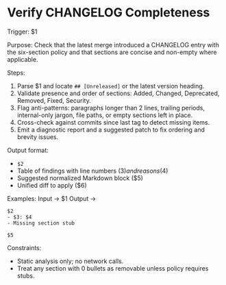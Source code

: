 <!-- $1 = target command (e.g., /changelog-verify) -->
<!-- $2 = validation status (PASS|FAIL) -->
<!-- $3 = line number in CHANGELOG -->
<!-- $4 = reason for failure (e.g., "Section order incorrect") -->
<!-- $5 = suggested normalized Markdown block -->
<!-- $6 = unified diff to apply -->

# Verify CHANGELOG Completeness

Trigger: $1

Purpose: Check that the latest merge introduced a CHANGELOG entry with the six-section policy and that sections are concise and non-empty where applicable.

Steps:

1. Parse $1 and locate `## [Unreleased]` or the latest version heading.
2. Validate presence and order of sections: Added, Changed, Deprecated, Removed, Fixed, Security.
3. Flag anti-patterns: paragraphs longer than 2 lines, trailing periods, internal-only jargon, file paths, or empty sections left in place.
4. Cross-check against commits since last tag to detect missing items.
5. Emit a diagnostic report and a suggested patch to fix ordering and brevity issues.

Output format:

- `$2`
- Table of findings with line numbers ($3) and reasons ($4)
- Suggested normalized Markdown block ($5)
- Unified diff to apply ($6)

Examples:
Input → $1
Output →

```
$2
- $3: $4
- Missing section stub

$5
```

Constraints:
- Static analysis only; no network calls.
- Treat any section with 0 bullets as removable unless policy requires stubs.
